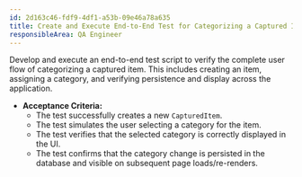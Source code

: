 ```yaml
---
id: 2d163c46-fdf9-4df1-a53b-09e46a78a635
title: Create and Execute End-to-End Test for Categorizing a Captured Item
responsibleArea: QA Engineer
---
```

Develop and execute an end-to-end test script to verify the complete user flow of categorizing a captured item. This includes creating an item, assigning a category, and verifying persistence and display across the application.

*   **Acceptance Criteria:**
    *   The test successfully creates a new `CapturedItem`.
    *   The test simulates the user selecting a category for the item.
    *   The test verifies that the selected category is correctly displayed in the UI.
    *   The test confirms that the category change is persisted in the database and visible on subsequent page loads/re-renders.